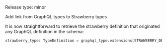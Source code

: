 Release type: minor

Add link from GraphQL types to Strawberry types

It is now straightforward to retrieve the strawberry definition that originated any GraphQL definition in the schema:

```python
strawberry_type: TypeDefinition = graphql_type.extensions[STRAWBERRY_DEFINITION]
```

